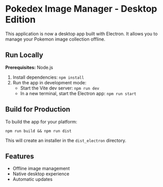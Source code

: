 # Pokedex Image Manager - Desktop Edition

This application is now a desktop app built with Electron. It allows you to manage your Pokemon image collection offline.

## Run Locally

**Prerequisites:** Node.js

1. Install dependencies:
   `npm install`
2. Run the app in development mode:
   - Start the Vite dev server: `npm run dev`
   - In a new terminal, start the Electron app: `npm run start`

## Build for Production

To build the app for your platform:

`npm run build && npm run dist`

This will create an installer in the `dist_electron` directory.

## Features

- Offline image management
- Native desktop experience
- Automatic updates
